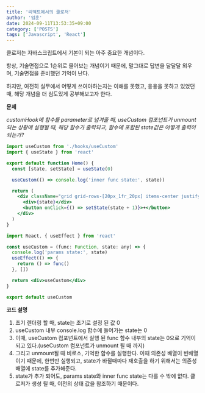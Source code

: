 ```yaml
---
title: '리액트에서의 클로저'
author: '임훈'
date: 2024-09-11T13:53:35+09:00
category: ['POSTS']
tags: ['Javascript', 'React']
---
```


클로저는 자바스크립트에서 기본이 되는 아주 중요한 개념이다.

항상, 기술면접으로 1순위로 물어보는 개념이기 때문에, 말그대로 답변을 달달달 외우며, 기술면접을 준비했던 기억이 난다.

하지만, 여전히 실무에서 어떻게 쓰여아하는지는 이해를 못했고, 응용을 못하고 있었던 때, 해당 개념을 더 심도있게 공부해보고자 한다.

**문제**

*customHook에 함수를 parameter로 넘겨줄 때, useCustom 컴포넌트가 unmount되는 상황에 실행될 때, 해당 함수가 출력되고, 함수에 포함된 state값은 어떻게 출력이 되는가?*

```jsx
import useCustom from './hooks/useCustom'
import { useState } from 'react'

export default function Home() {
  const [state, setState] = useState(0)

  useCustom(() => console.log('inner func state:', state))

  return (
    <div className="grid grid-rows-[20px_1fr_20px] items-center justify-items-center min-h-screen p-8 pb-20 gap-16 sm:p-20 font-[family-name:var(--font-geist-sans)]">
      <div>{state}</div>
      <button onClick={() => setState(state + 1)}>+</button>
    </div>
  )
}
```

```jsx
import React, { useEffect } from 'react'

const useCustom = (func: Function, state: any) => {
  console.log('params state:', state)
  useEffect(() => {
    return () => func()
  }, [])

  return <div>useCustom</div>
}

export default useCustom
```
**코드 설명**

1. 초기 렌더링 할 때, state는 초기로 설정 된 값 0
2. useCustom 내부 console.log 함수에 들어가는 state는 0
3. 이때, useCustom 컴포넌트에서 실행 된 func 함수 내부의 state는 0으로 기억이 되고 있다.(useCustom 컴포넌트가 unmount 될 때 까지)
4. 그리고 unmount될 때 비로소, 기억한 함수를 실행한다. 이때 의존성 배열이 빈배열이기 때문에, 한번만 실행되고, state가 바뀔때마다 재호출을 하기 위해서는 의존성배열에 state를 추가해준다.
5. state가 추가 되어도, params state와 inner func state는 다를 수 밖에 없다. 클로저가 생성 될 때, 이전의 상태 값을 참조하기 때문이다.